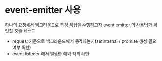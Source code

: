 # event-emitter 사용

하나의 요청에서 백그라운드로 특정 작업을 수행하고자 event emitter 의 사용법과 확인할 것을 테스트
- request 기준으로 백그라운드에서 동작하는지(setInternal / promise 생성 필요 여부 확인)
- event listener 에서 발생한 예외 처리 확인
